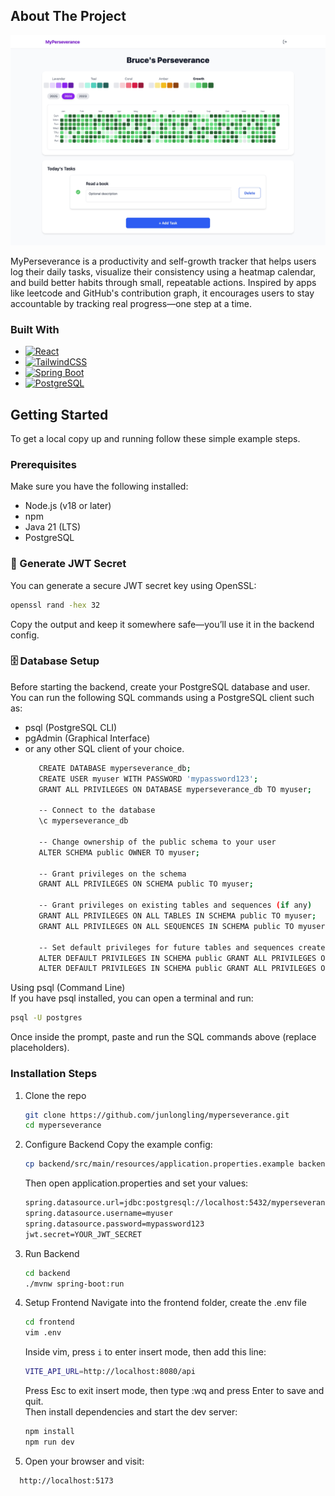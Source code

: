 <!-- ABOUT THE PROJECT -->
## About The Project

![MyPerseverance][product-screenshot]

MyPerseverance is a productivity and self-growth tracker that helps users log their daily tasks, visualize their consistency using a heatmap calendar, and build better habits through small, repeatable actions. Inspired by apps like leetcode and GitHub's contribution graph, it encourages users to stay accountable by tracking real progress—one step at a time.


### Built With

* [![React][React.js]][React-url]
* [![TailwindCSS][TailwindCSS-badge]][TailwindCSS-url]
* [![Spring Boot][SpringBoot-badge]][SpringBoot-url]
* [![PostgreSQL][PostgreSQL-badge]][PostgreSQL-url]


<!-- GETTING STARTED -->
## Getting Started

To get a local copy up and running follow these simple example steps.

### Prerequisites

Make sure you have the following installed:

* Node.js (v18 or later)
* npm
* Java 21 (LTS)
* PostgreSQL

### 🔐 Generate JWT Secret  
You can generate a secure JWT secret key using OpenSSL:
   ```sh
   openssl rand -hex 32
   ```
Copy the output and keep it somewhere safe—you’ll use it in the backend config.

### 🗄️ Database Setup
Before starting the backend, create your PostgreSQL database and user.  
You can run the following SQL commands using a PostgreSQL client such as:  
* psql (PostgreSQL CLI)  
* pgAdmin (Graphical Interface)  
* or any other SQL client of your choice.
   ```sh
      CREATE DATABASE myperseverance_db;
      CREATE USER myuser WITH PASSWORD 'mypassword123';
      GRANT ALL PRIVILEGES ON DATABASE myperseverance_db TO myuser;
      
      -- Connect to the database
      \c myperseverance_db
      
      -- Change ownership of the public schema to your user
      ALTER SCHEMA public OWNER TO myuser;
      
      -- Grant privileges on the schema
      GRANT ALL PRIVILEGES ON SCHEMA public TO myuser;
      
      -- Grant privileges on existing tables and sequences (if any)
      GRANT ALL PRIVILEGES ON ALL TABLES IN SCHEMA public TO myuser;
      GRANT ALL PRIVILEGES ON ALL SEQUENCES IN SCHEMA public TO myuser;
      
      -- Set default privileges for future tables and sequences created by your user
      ALTER DEFAULT PRIVILEGES IN SCHEMA public GRANT ALL PRIVILEGES ON TABLES TO myuser;
      ALTER DEFAULT PRIVILEGES IN SCHEMA public GRANT ALL PRIVILEGES ON SEQUENCES TO myuser;
   ```
Using psql (Command Line)  
If you have psql installed, you can open a terminal and run:
   ```sh
   psql -U postgres
   ```
Once inside the prompt, paste and run the SQL commands above (replace placeholders).

### Installation Steps
1. Clone the repo
   ```sh
   git clone https://github.com/junlongling/myperseverance.git
   cd myperseverance
   ```
2. Configure Backend
   Copy the example config:
   ```sh
   cp backend/src/main/resources/application.properties.example backend/src/main/resources/application.properties
   ```
   Then open application.properties and set your values:
   ```sh
   spring.datasource.url=jdbc:postgresql://localhost:5432/myperseverance_db
   spring.datasource.username=myuser
   spring.datasource.password=mypassword123
   jwt.secret=YOUR_JWT_SECRET
   ```
3. Run Backend
   ```sh
   cd backend
   ./mvnw spring-boot:run
   ```
4. Setup Frontend
   Navigate into the frontend folder, create the .env file
   ```sh
   cd frontend
   vim .env
   ```
   Inside vim, press `i` to enter insert mode, then add this line:
   ```sh
   VITE_API_URL=http://localhost:8080/api
   ```
   Press Esc to exit insert mode, then type :wq and press Enter to save and quit.  
   Then install dependencies and start the dev server:
   ```sh
   npm install
   npm run dev
   ```
6. Open your browser and visit:
 ```sh
   http://localhost:5173
```

<!-- MARKDOWN LINKS & IMAGES -->
<!-- https://www.markdownguide.org/basic-syntax/#reference-style-links -->
[product-screenshot]: images/my.png
[React.js]: https://img.shields.io/badge/React-20232A?style=for-the-badge&logo=react&logoColor=61DAFB
[React-url]: https://reactjs.org/
[React.js]: https://img.shields.io/badge/React-20232A?style=for-the-badge&logo=react&logoColor=61DAFB
[React-url]: https://reactjs.org/
[TailwindCSS-badge]: https://img.shields.io/badge/TailwindCSS-0ea5e9?style=for-the-badge&logo=tailwindcss&logoColor=white
[TailwindCSS-url]: https://tailwindcss.com/
[SpringBoot-badge]: https://img.shields.io/badge/Spring_Boot-6DB33F?style=for-the-badge&logo=springboot&logoColor=white
[SpringBoot-url]: https://spring.io/projects/spring-boot
[PostgreSQL-badge]: https://img.shields.io/badge/PostgreSQL-316192?style=for-the-badge&logo=postgresql&logoColor=white
[PostgreSQL-url]: https://www.postgresql.org/
